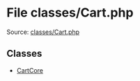 File classes/Cart.php
=========

Source: [classes/Cart.php](https://github.com/PrestaShop/PrestaShop/blob/1.6.1.0/classes/Cart.php)


Classes
-------

* [CartCore](class.CartCore.md)

